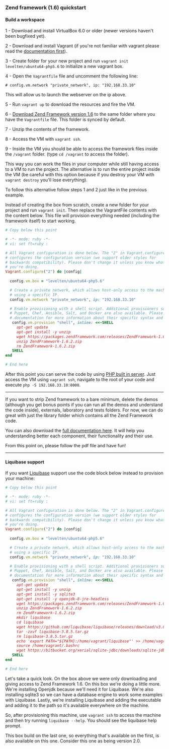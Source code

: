 ### Zend framework (1.6) quickstart

#### Build a workspace

1 - Download and install VirtualBox 6.0 or older (newer versions haven't been bugfixed yet).

2 - Download and install Vagrant (if you're not familiar with vagrant please read the [documentation first](https://www.vagrantup.com/docs/)).

3 - Create  folder for your new project and run `vagrant init levelten/ubuntu64-php5.6` to initialize a new vagrant box.

4 - Open the `Vagrantfile` file and uncomment the following line:

`# config.vm.network "private_network", ip: "192.168.33.10"`

This will allow us to launch the webserver on the ip above.

5 - Run `vagrant up` to download the resources and fire the VM.

6 - [Download Zend Framework version 1.6](https://packages.zendframework.com/releases/ZendFramework-1.6.2/ZendFramework-1.6.2.zip) to the same folder where you have the `Vagrantfile` file. This folder is synced by default.

7 - Unzip the contents of the framework.

8 - Access the VM with `vagrant ssh`.

9 - Inside the VM you should be able to access the framework files inside the `/vagrant` folder. (type `cd /vagrant` to access the folder).

This way you can work the files in your computer while still having access to a VM to run the project. The alternative is to run the entire project inside the VM (be careful with this option because if you destroy your VM with `vagrant destroy` you'll lose everything).

To follow this alternative follow steps 1 and 2 just like in the previous example.

Instead of creating the box from scratch, create a new folder for your project and run `vagrant init`. Then replace the VagrantFile contents with the content below. This file will provision everything needed (including the framework itself) to start working.

```ruby
# Copy below this point

# -*- mode: ruby -*-
# vi: set ft=ruby :

# All Vagrant configuration is done below. The "2" in Vagrant.configure
# configures the configuration version (we support older styles for
# backwards compatibility). Please don't change it unless you know what
# you're doing.
Vagrant.configure("2") do |config|
  
  config.vm.box = "levelten/ubuntu64-php5.6"

  # Create a private network, which allows host-only access to the machine
  # using a specific IP.
  config.vm.network "private_network", ip: "192.168.33.10"

  # Enable provisioning with a shell script. Additional provisioners such as
  # Puppet, Chef, Ansible, Salt, and Docker are also available. Please see the
  # documentation for more information about their specific syntax and use.
   config.vm.provision "shell", inline: <<-SHELL
     apt-get update
     apt-get install -y unzip
     wget https://packages.zendframework.com/releases/ZendFramework-1.6.2/ZendFramework-1.6.2.zip
     unzip ZendFramework-1.6.2.zip
     rm ZendFramework-1.6.2.zip
   SHELL
end

# End here
```

After this point you can serve the code by using [PHP built in server](https://www.php.net/manual/en/features.commandline.webserver.php). Just access the VM using `vagrant ssh`, navigate to the root of your code and execute `php -S 192.168.33.10:8000`.

----

If you want to strip Zend framework to a bare minimum, delete the demos (although you get bonus points if you can run all the demos and understand the code inside), externals, laboratory and tests folders. For now, we can do great with just the library folder which contains all the Zend Framework code.

You can also download the [full documentation here](https://packages.zendframework.com/releases/ZendFramework-1.6.2/ZendFramework-1.6.2-manual-en.zip). It will help you understanding better each component, their functionality and their use.

From this point on, please follow the pdf file and have fun!

----

#### Liquibase support

If you want [Liquibase](https://www.liquibase.org/) support use the code block below instead to provision your machine:

```ruby
# Copy below this point

# -*- mode: ruby -*-
# vi: set ft=ruby :

# All Vagrant configuration is done below. The "2" in Vagrant.configure
# configures the configuration version (we support older styles for
# backwards compatibility). Please don't change it unless you know what
# you're doing.
Vagrant.configure("2") do |config|
  
  config.vm.box = "levelten/ubuntu64-php5.6"

  # Create a private network, which allows host-only access to the machine
  # using a specific IP.
  config.vm.network "private_network", ip: "192.168.33.10"

  # Enable provisioning with a shell script. Additional provisioners such as
  # Puppet, Chef, Ansible, Salt, and Docker are also available. Please see the
  # documentation for more information about their specific syntax and use.
   config.vm.provision "shell", inline: <<-SHELL
     apt-get update
     apt-get install -y unzip
     apt-get install -y sqlite3
     apt-get install -y openjdk-8-jre-headless
     wget https://packages.zendframework.com/releases/ZendFramework-1.6.2/ZendFramework-1.6.2.zip
     unzip ZendFramework-1.6.2.zip
     rm ZendFramework-1.6.2.zip
     mkdir liquibase
     cd liquibase
     wget https://github.com/liquibase/liquibase/releases/download/v3.8.5/liquibase-3.8.5.tar.gz
     tar -zxvf liquibase-3.8.5.tar.gz
     rm liquibase-3.8.5.tar.gz
     echo 'export PATH="${PATH}:/home/vagrant/liquibase"' >> /home/vagrant/.bashrc
     source /home/vagrant/.bashrc
     wget https://bitbucket.org/xerial/sqlite-jdbc/downloads/sqlite-jdbc-3.30.1.jar
   SHELL
end

# End here
```

Let's take a quick look. On the box above we were only downloading and giving access to Zend Framework 1.6. On this box we're doing a little more. We're installing Openjdk because we'll need it for Liquibase. We're also installing sqlite3 so we can have a database engine to work some examples with Liquibase. Lastly, we're installing Liquibase and adding the executable and adding it to the path so it's available everywhere on the machine.

So, after provisioning this machine, use `vagrant ssh` to access the machine and then try running `liquibase --help`. You should see the liquibase help prompt.

This box build on the last one, so everything that's available on the first, is also available on this one. Consider this one as being version 2.0.